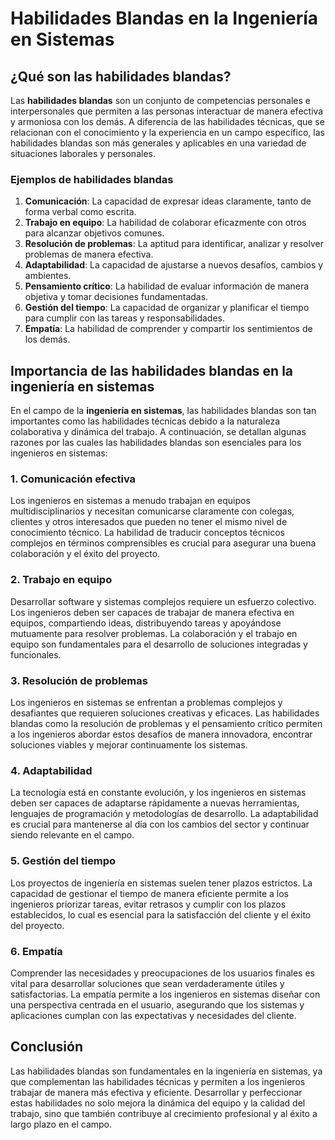 # Habilidades Blandas en la Ingeniería en Sistemas

## ¿Qué son las habilidades blandas?

Las **habilidades blandas** son un conjunto de competencias personales e interpersonales que permiten a las personas interactuar de manera efectiva y armoniosa con los demás. A diferencia de las habilidades técnicas, que se relacionan con el conocimiento y la experiencia en un campo específico, las habilidades blandas son más generales y aplicables en una variedad de situaciones laborales y personales.

### Ejemplos de habilidades blandas

1. **Comunicación**: La capacidad de expresar ideas claramente, tanto de forma verbal como escrita.
2. **Trabajo en equipo**: La habilidad de colaborar eficazmente con otros para alcanzar objetivos comunes.
3. **Resolución de problemas**: La aptitud para identificar, analizar y resolver problemas de manera efectiva.
4. **Adaptabilidad**: La capacidad de ajustarse a nuevos desafíos, cambios y ambientes.
5. **Pensamiento crítico**: La habilidad de evaluar información de manera objetiva y tomar decisiones fundamentadas.
6. **Gestión del tiempo**: La capacidad de organizar y planificar el tiempo para cumplir con las tareas y responsabilidades.
7. **Empatía**: La habilidad de comprender y compartir los sentimientos de los demás.

## Importancia de las habilidades blandas en la ingeniería en sistemas

En el campo de la **ingeniería en sistemas**, las habilidades blandas son tan importantes como las habilidades técnicas debido a la naturaleza colaborativa y dinámica del trabajo. A continuación, se detallan algunas razones por las cuales las habilidades blandas son esenciales para los ingenieros en sistemas:

### 1. Comunicación efectiva

Los ingenieros en sistemas a menudo trabajan en equipos multidisciplinarios y necesitan comunicarse claramente con colegas, clientes y otros interesados que pueden no tener el mismo nivel de conocimiento técnico. La habilidad de traducir conceptos técnicos complejos en términos comprensibles es crucial para asegurar una buena colaboración y el éxito del proyecto.

### 2. Trabajo en equipo

Desarrollar software y sistemas complejos requiere un esfuerzo colectivo. Los ingenieros deben ser capaces de trabajar de manera efectiva en equipos, compartiendo ideas, distribuyendo tareas y apoyándose mutuamente para resolver problemas. La colaboración y el trabajo en equipo son fundamentales para el desarrollo de soluciones integradas y funcionales.

### 3. Resolución de problemas

Los ingenieros en sistemas se enfrentan a problemas complejos y desafiantes que requieren soluciones creativas y eficaces. Las habilidades blandas como la resolución de problemas y el pensamiento crítico permiten a los ingenieros abordar estos desafíos de manera innovadora, encontrar soluciones viables y mejorar continuamente los sistemas.

### 4. Adaptabilidad

La tecnología está en constante evolución, y los ingenieros en sistemas deben ser capaces de adaptarse rápidamente a nuevas herramientas, lenguajes de programación y metodologías de desarrollo. La adaptabilidad es crucial para mantenerse al día con los cambios del sector y continuar siendo relevante en el campo.

### 5. Gestión del tiempo

Los proyectos de ingeniería en sistemas suelen tener plazos estrictos. La capacidad de gestionar el tiempo de manera eficiente permite a los ingenieros priorizar tareas, evitar retrasos y cumplir con los plazos establecidos, lo cual es esencial para la satisfacción del cliente y el éxito del proyecto.

### 6. Empatía

Comprender las necesidades y preocupaciones de los usuarios finales es vital para desarrollar soluciones que sean verdaderamente útiles y satisfactorias. La empatía permite a los ingenieros en sistemas diseñar con una perspectiva centrada en el usuario, asegurando que los sistemas y aplicaciones cumplan con las expectativas y necesidades del cliente.

## Conclusión

Las habilidades blandas son fundamentales en la ingeniería en sistemas, ya que complementan las habilidades técnicas y permiten a los ingenieros trabajar de manera más efectiva y eficiente. Desarrollar y perfeccionar estas habilidades no solo mejora la dinámica del equipo y la calidad del trabajo, sino que también contribuye al crecimiento profesional y al éxito a largo plazo en el campo.

